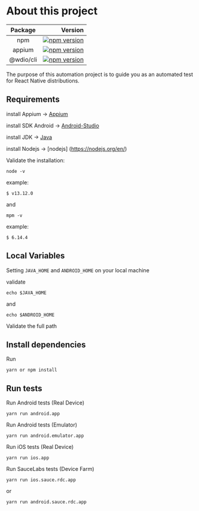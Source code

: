 # About this project #


Package | Version
:-------: | ------:
npm       | [![npm version](https://badge.fury.io/js/npm.svg)](https://badge.fury.io/js/npm)
appium    | [![npm version](https://badge.fury.io/js/appium.svg)](https://badge.fury.io/js/appium)
@wdio/cli    | [![npm version](https://badge.fury.io/js/%40wdio%2Fcli.svg)](https://badge.fury.io/js/%40wdio%2Fcli)



The purpose of this automation project is to guide you as an automated test for React Native distributions.


## Requirements ##
install Appium -> [Appium](http://appium.io/)

install SDK Android -> [Android-Studio](https://developer.android.com/studio)

install JDK -> [Java](https://www.oracle.com/java/technologies/javase-jdk8-downloads.html)

install Nodejs -> [nodejs] (https://nodejs.org/en/) 

Validate the installation:
```shell
node -v
````
example:
```
$ v13.12.0
```
and
```
mpm -v
```
example:
```
$ 6.14.4
```

## Local Variables ##

Setting `JAVA_HOME` and `ANDROID_HOME` on your local machine

validate
````
echo $JAVA_HOME
````
and
````
echo $ANDROID_HOME
````

Validate the full path

## Install dependencies ##

Run
```shell
yarn or npm install
```

## Run tests ##

Run Android tests (Real Device)

```shell
yarn run android.app
```

Run Android tests (Emulator)

```shell
yarn run android.emulator.app
```

Run iOS tests (Real Device)

```shell
yarn run ios.app
```

Run SauceLabs tests (Device Farm)

````
yarn run ios.sauce.rdc.app
````
or
`````
yarn run android.sauce.rdc.app
`````

